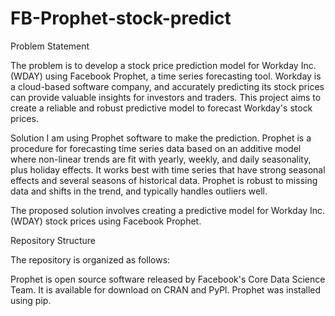 # FB-Prophet-stock-predict
Problem Statement

The problem is to develop a stock price prediction model for Workday Inc. (WDAY) using Facebook Prophet, a time series forecasting tool. Workday is a cloud-based software company, and accurately predicting its stock prices can provide valuable insights for investors and traders. This project aims to create a reliable and robust predictive model to forecast Workday's stock prices.

Solution
I am using Prophet software to make the prediction. Prophet is a procedure for forecasting time series data based on an additive model where non-linear trends are fit with yearly, weekly, and daily seasonality, plus holiday effects. It works best with time series that have strong seasonal effects and several seasons of historical data. Prophet is robust to missing data and shifts in the trend, and typically handles outliers well.

The proposed solution involves creating a predictive model for Workday Inc. (WDAY) stock prices using Facebook Prophet.


Repository Structure

The repository is organized as follows:

Prophet is open source software released by Facebook's Core Data Science Team. It is available for download on CRAN and PyPl. Prophet was installed using pip. 
